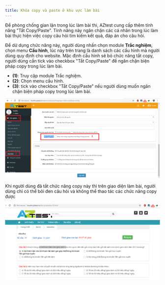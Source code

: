 ```yaml
---
title: Khóa copy và paste ở khu vực làm bài
---
```


Để phòng chống gian lận trong lúc làm bài thi, AZtest cung cấp thêm tính năng "Tắt Copy/Paste". Tính năng này ngăn chặn các cá nhân trong lúc làm bài thực hiện việc copy câu hỏi tìm kiếm kết quả, đáp án cho câu hỏi.

Để dử dụng chức năng này, người dùng nhấn chọn module **Trắc nghiệm**, chọn menu **Cấu hình**, lúc này trên trang là danh sách các cấu hình mà người dùng quy định cho website. Mặc định cấu hình sẽ bỏ chức năng tắt copy, người dùng cần tick vào checkbox "Tắt Copy/Paste" để ngăn chặn biện pháp copy trong lúc làm bài.

- **(1)**: Truy cập module Trắc nghiệm.
- **(2)**: Chọn menu cấu hình.
- **(3)**: tick vào checkbox "Tắt Copy/Paste" nếu người dùng muốn ngăn chặn biện pháp copy trong lúc làm bài.

![](../images/test/tat-copy.png) 

Khi người dùng đã tắt chức năng copy này thì trên giao diện làm bài, người dùng chỉ có thể bôi đen câu hỏi và không thể thao tác các chức năng copy được

![](../images/test/tat-copy-2.png) 

